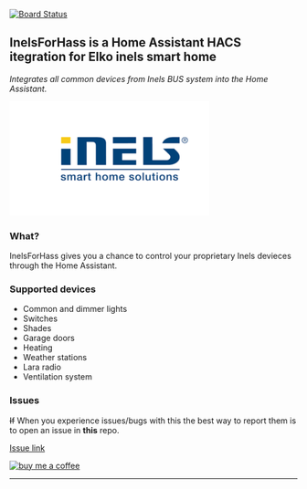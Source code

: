 <!-- [![GitHub Release][releases-shield]][releases]
[![GitHub Activity][commits-shield]][commits]
[![License][license-shield]](LICENSE)

[![hacs][hacsbadge]](hacs)
![Project Maintenance][maintenance-shield]
[![BuyMeCoffee][buymecoffeebadge]][buymecoffee]

[![Discord][discord-shield]][discord]
[![Community Forum][forum-shield]][forum] -->

[![Board Status](https://dev.azure.com/JH-Soft-Technology/ea6666c8-9de9-44c9-9767-69a01e3640dc/93f17136-8240-4edb-bd99-efdb435cca03/_apis/work/boardbadge/79979854-27b8-4ce5-b2f0-111ba419b94a?columnOptions=1)](https://dev.azure.com/JH-Soft-Technology/ea6666c8-9de9-44c9-9767-69a01e3640dc/_boards/board/t/93f17136-8240-4edb-bd99-efdb435cca03/Microsoft.RequirementCategory/)

## InelsForHass is a Home Assistant HACS itegration for Elko inels smart home

_Integrates all common devices from Inels BUS system into the Home Assistant._

![example][inels-image]

### What?

InelsForHass gives you a chance to control your proprietary Inels devieces through the Home Assistant.

### Supported devices

- Common and dimmer lights
- Switches
- Shades
- Garage doors
- Heating
- Weather stations
- Lara radio
- Ventilation system

### Issues

~~If~~ When you experience issues/bugs with this the best way to report them is to open an issue in **this** repo.

[Issue link](https://github.com/JH-Soft-Technology/InelsForHass/issues/)

[![buy me a coffee](https://www.buymeacoffee.com/assets/img/custom_images/orange_img.png)](https://www.buymeacoffee.com/jhoralek)


***

[inels-image]: inels-image.png

[blueprint]: https://github.com/custom-components/blueprint
[buymecoffee]: https://www.buymeacoffee.com/ludeeus
[buymecoffeebadge]: https://img.shields.io/badge/buy%20me%20a%20coffee-donate-yellow.svg?style=for-the-badge
[commits-shield]: https://img.shields.io/github/commit-activity/y/custom-components/blueprint.svg?style=for-the-badge
[commits]: https://github.com/custom-components/blueprint/commits/master
[hacs]: https://github.com/custom-components/hacs
[hacsbadge]: https://img.shields.io/badge/HACS-Custom-orange.svg?style=for-the-badge
[discord]: https://discord.gg/Qa5fW2R
[discord-shield]: https://img.shields.io/discord/330944238910963714.svg?style=for-the-badge
[exampleimg]: example.png
[forum-shield]: https://img.shields.io/badge/community-forum-brightgreen.svg?style=for-the-badge
[forum]: https://community.home-assistant.io/
[license-shield]: https://img.shields.io/github/license/custom-components/blueprint.svg?style=for-the-badge
[maintenance-shield]: https://img.shields.io/badge/maintainer-Joakim%20Sørensen%20%40ludeeus-blue.svg?style=for-the-badge
[releases-shield]: https://img.shields.io/github/release/custom-components/blueprint.svg?style=for-the-badge
[releases]: https://github.com/custom-components/blueprint/releases

